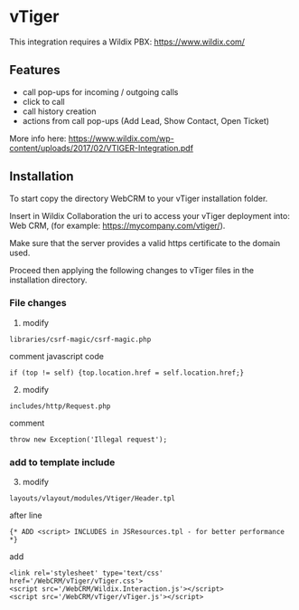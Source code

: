 # vTiger

This integration requires a Wildix PBX: https://www.wildix.com/

## Features

 * call pop-ups for incoming / outgoing calls
 * click to call
 * call history creation
 * actions from call pop-ups (Add Lead, Show Contact, Open Ticket)
 
 More info here: https://www.wildix.com/wp-content/uploads/2017/02/VTIGER-Integration.pdf

## Installation

To start copy the directory WebCRM to your vTiger installation folder.

Insert in Wildix Collaboration the uri to access your vTiger deployment into: Web CRM, (for example: https://mycompany.com/vtiger/).

Make sure that the server provides a valid https certificate to the domain used.

Proceed then applying the following changes to vTiger files in the installation directory.


### File changes

1. modify

```
libraries/csrf-magic/csrf-magic.php
```


comment javascript code
```
if (top != self) {top.location.href = self.location.href;}
```

2. modify
```
includes/http/Request.php
```

comment
```
throw new Exception('Illegal request');
```

### add to template include

3. modify
```
layouts/vlayout/modules/Vtiger/Header.tpl
```
after line
```
{* ADD <script> INCLUDES in JSResources.tpl - for better performance *}
```
add

```
<link rel='stylesheet' type='text/css' href='/WebCRM/vTiger/vTiger.css'>
<script src='/WebCRM/Wildix.Interaction.js'></script>
<script src='/WebCRM/vTiger/vTiger.js'></script>
```
